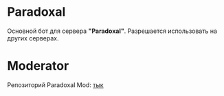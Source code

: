 # Paradoxal
Основной бот для сервера **"Paradoxal"**. Разрешается использовать на других серверах.

# Moderator
Репозиторий Paradoxal Mod: [тык](https://github.com/psychicfreezer/paradoxalmod)
